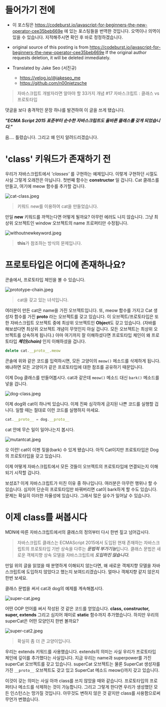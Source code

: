 # 들어가기 전에

- 이 포스팅은 https://codeburst.io/javascript-for-beginners-the-new-operator-cee35beb669e 에 있는 포스팅들을 번역한 것입니다. 오역이나 의역이 있을 수 있습니다. 지적해주시면 확인 후 바로 정정하겠습니다.

- original source of this posting is from https://codeburst.io/javascript-for-beginners-the-new-operator-cee35beb669e If the original author requests deletion, it will be deleted immediately.

- Translated by Jake Seo (서진규)

	- https://velog.io/@jakeseo_me
	- https://github.com/n00nietzsche

> 자바스크립트 개발자라면 알아야 할 33가지 개념 #17 자바스크립트 : 클래스 vs 프로토타입

댓글을 보다 충격적인 문장 하나를  발견하여 이 글을 쓰게 됐습니다.

***"ECMA Script 2015 표준부터 순수한 자바스크립트도 올바른 클래스를 갖게 되었습니다."***

음.... 틀렸습니다. 그리고 왜 인지 알려드리겠습니다.

# 'class' 키워드가 존재하기 전

우리가 자바스크립트에서 *'classes'* 를 구현하는 예제입니다. 이렇게 구현하던 시절도 사실 그렇게 오래전은 아닙니다. 첫번째 함수는 **constructor** 일 겁니다. Cat 클래스를 만들고, 여기에 meow 함수를 추가할 겁니다.

![cat-class.jpeg](https://images.velog.io/post-images/jakeseo_me/26cea080-71f6-11e9-91d8-492143761174/cat-class.jpeg)

> 키워드 new를 이용하여 cat을 만들었습니다.

만일 **new** 키워드를 까먹는다면 어떻게 될까요? 아무런 에러도 나지 않습니다. 그냥 최상위 오브젝트인 window 오브젝트의 name 프로퍼티만 수정됩니다.

![withoutnewkeyword.jpeg](https://images.velog.io/post-images/jakeseo_me/57b1c640-71f7-11e9-841e-3163da214d4c/withoutnewkeyword.jpeg)

> **this**가 참조하는 방식의 문제입니다.

# 프로토타입은 어디에 존재하나요?

콘솔에서, 프로토타입 체인을 볼 수 있습니다.

![prototype-chain.jpeg](https://images.velog.io/post-images/jakeseo_me/7c7e17d0-71f7-11e9-841e-3163da214d4c/prototype-chain.jpeg)

> cat을 갖고 있는 녀석입니다.

여러분이 만든 cat은 name을 가진 오브젝트입니다. 또, meow 함수를 가지고 Cat 생성자 함수를 가진 **__proto__** 라는 오브젝트를 갖고 있습니다. 이 오브젝트/프로토타입은 또한 자바스크립트 오브젝트 중에 최상위 오브젝트인 **Object**도 갖고 있습니다. (자바를 해보셨다면 최상위 오브젝트 개념이 무엇인지 아실 겁니다. 모든 오브젝트는 최상위 오브젝트를 상속하게 됩니다.) 아마 여기까지 잘 이해하셨다면 프로토타입 체인이 왜 프로토타입 ***체인(chain)*** 인지 이해하셨을 겁니다.

```js
delete cat.__proto__.meow
```

콘솔에 위와 같은 코드를 입력하시면, 모든 고양이의 `meow()` 메소드를 삭제하게 됩니다. 왜냐하면 모든 고양이가 같은 프로토타입에 대한 참조를 공유하기 때문입니다.

이제 Dog 클래스를 만들어봅시다. cat과 같은데 `meow()` 메소드 대신 `bark()` 메소드를 넣을 겁니다.

![dog-class.jpeg](https://images.velog.io/post-images/jakeseo_me/78451720-71f9-11e9-91d8-492143761174/dog-class.jpeg)

이제 dog와 cat이 하나씩 있습니다. 이제 진짜 심각하게 금지된 나쁜 코드를 실행할 겁니다. 일할 때는 절대로 이런 코드를 실행하지 마세요.

```js
cat.__proto__ = dog.__proto__
```

cat 안에 무슨 일이 일어나는지 봅시다.

![mutantcat.jpeg](https://images.velog.io/post-images/jakeseo_me/f5207050-71f9-11e9-841e-3163da214d4c/mutantcat.jpeg)

오 이런! cat이 이젠 짖을(bark) 수 있게 됐습니다. 아직 Cat이지만 프로토타입은 Dog의 프로토타입을 갖고 있습니다.

이제 어떻게 자바스크립트에서 모든 것들이 오브젝트의 프로토타입에 연결되는지 이해되기 시작할 겁니다.

보셨죠? 이게 자바스크립트가 미친 이유 중 하나입니다. 여러분은 아무런 행위나 할 수 있습니다. 심지어 단순히 프로토타입만 바꿔버리면 cat이 bark하게 할 수도 있습니다. 문제는 확실히 이러한 자율성에 있습니다. 그래서 많은 실수가 일어날 수 있습니다.

# 이제 class를 써봅시다

MDN에 따른 자바스크립트에서의 클래스의 정의부터 다시 한번 짚고 넘어갑시다.

> 자바스크립트 클래스는 ECMAScript 2015에서 도입된 현재 존재하는 자바스크립트의 프로토타입 기반 상속을 다루는 ***문법적 부가기능***입니다. 클래스 문법은 새로운 객체지향 상속 모델을 자바스크립트에 ***도입하진 않습니다.***

만일 위의 글을 읽었을 때 분명하게 이해되지 않는다면, 왜 새로운 객체지향 모델을 자바스크립트에 도입하지 않았다고 했는지 보여드리겠습니다. 얼마나 객체지향 같지 않은지 한번 보세요.

클래스 문법을 써서 cat과 dog의 예제를 계속해봅시다.

![super-cat.jpeg](https://images.velog.io/post-images/jakeseo_me/c5e35210-71fb-11e9-841e-3163da214d4c/super-cat.jpeg)

어떤 OOP 언어를 써서 작성된 것 같은 코드를 얻었습니다. **class, constructor, super, extends** 그리고 심지어 재미로 **static** 함수까지 추가했습니다. 하지만 우리의 superCat은 어떤 모양인지 한번 볼까요?

![super-cat2.jpeg](https://images.velog.io/post-images/jakeseo_me/27d97210-71fc-11e9-841e-3163da214d4c/super-cat2.jpeg)
> 확실히 좀 더 큰 고양이입니다.

우리는 extends 키워드를 사용했습니다. extends의 의미는 사실 우리가 프로토타입 체인에 깊이를 추가했다는 사실입니다. 지금 우리는 name과 superpower를 가진 superCat 오브젝트를 갖고 있습니다. superCat 오브젝트는 물론 SuperCat 생성자를 가진 `__proto__` 오브젝트도 갖고 있고 SuperCat 메소드 meow()까지 갖고 있습니다.

이것이 갖는 의미는 사실 아까 class를 쓰지 않았을 때와 같습니다. 프로토타입의 프로퍼티나 메소드를 삭제하는 것이 가능합니다. 그리고 그렇게 한다면 우리가 생성했던 모든 인스턴스는 망가질 것입니다. 아무것도 변하지 않은 것 같지만 class를 사용함으로써 무언가 변했습니다.

